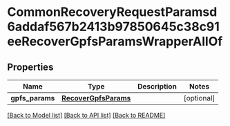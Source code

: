 # CommonRecoveryRequestParamsd6addaf567b2413b97850645c38c91eeRecoverGpfsParamsWrapperAllOf


## Properties
Name | Type | Description | Notes
------------ | ------------- | ------------- | -------------
**gpfs_params** | [**RecoverGpfsParams**](RecoverGpfsParams.md) |  | [optional] 

[[Back to Model list]](../README.md#documentation-for-models) [[Back to API list]](../README.md#documentation-for-api-endpoints) [[Back to README]](../README.md)



